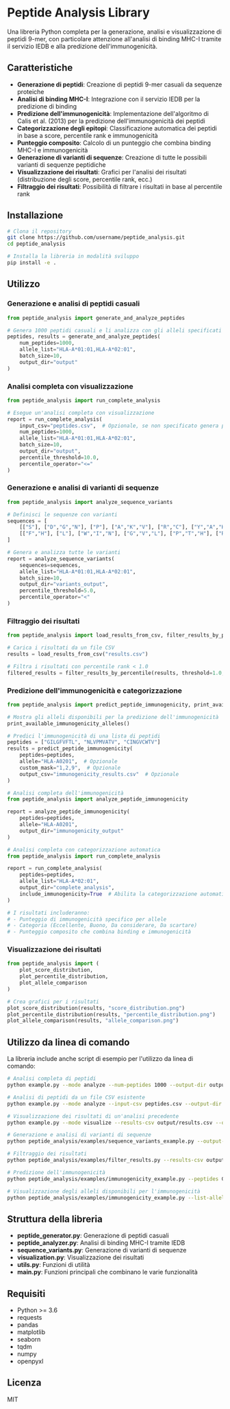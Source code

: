 # Peptide Analysis Library

Una libreria Python completa per la generazione, analisi e visualizzazione di peptidi 9-mer, con particolare attenzione all'analisi di binding MHC-I tramite il servizio IEDB e alla predizione dell'immunogenicità.

## Caratteristiche

- **Generazione di peptidi**: Creazione di peptidi 9-mer casuali da sequenze proteiche
- **Analisi di binding MHC-I**: Integrazione con il servizio IEDB per la predizione di binding
- **Predizione dell'immunogenicità**: Implementazione dell'algoritmo di Calis et al. (2013) per la predizione dell'immunogenicità dei peptidi
- **Categorizzazione degli epitopi**: Classificazione automatica dei peptidi in base a score, percentile rank e immunogenicità
- **Punteggio composito**: Calcolo di un punteggio che combina binding MHC-I e immunogenicità
- **Generazione di varianti di sequenze**: Creazione di tutte le possibili varianti di sequenze peptidiche
- **Visualizzazione dei risultati**: Grafici per l'analisi dei risultati (distribuzione degli score, percentile rank, ecc.)
- **Filtraggio dei risultati**: Possibilità di filtrare i risultati in base al percentile rank

## Installazione

```bash
# Clona il repository
git clone https://github.com/username/peptide_analysis.git
cd peptide_analysis

# Installa la libreria in modalità sviluppo
pip install -e .
```

## Utilizzo

### Generazione e analisi di peptidi casuali

```python
from peptide_analysis import generate_and_analyze_peptides

# Genera 1000 peptidi casuali e li analizza con gli alleli specificati
peptides, results = generate_and_analyze_peptides(
    num_peptides=1000,
    allele_list="HLA-A*01:01,HLA-A*02:01",
    batch_size=10,
    output_dir="output"
)
```

### Analisi completa con visualizzazione

```python
from peptide_analysis import run_complete_analysis

# Esegue un'analisi completa con visualizzazione
report = run_complete_analysis(
    input_csv="peptides.csv",  # Opzionale, se non specificato genera peptidi casuali
    num_peptides=1000,
    allele_list="HLA-A*01:01,HLA-A*02:01",
    batch_size=10,
    output_dir="output",
    percentile_threshold=10.0,
    percentile_operator="<="
)
```

### Generazione e analisi di varianti di sequenze

```python
from peptide_analysis import analyze_sequence_variants

# Definisci le sequenze con varianti
sequences = [
    [["S"], ["D","G","N"], ["P"], ["A","K","V"], ["R","C"], ["Y","A","H","N"], ["E","P","H"], ["F","H"], ["L"]],
    [["F","H"], ["L"], ["W","I","N"], ["G","V","L"], ["P","T","H"], ["R","N"], ["A","T"], ["L","V","H"], ["A","V","I"]]
]

# Genera e analizza tutte le varianti
report = analyze_sequence_variants(
    sequences=sequences,
    allele_list="HLA-A*01:01,HLA-A*02:01",
    batch_size=10,
    output_dir="variants_output",
    percentile_threshold=5.0,
    percentile_operator="<"
)
```

### Filtraggio dei risultati

```python
from peptide_analysis import load_results_from_csv, filter_results_by_percentile

# Carica i risultati da un file CSV
results = load_results_from_csv("results.csv")

# Filtra i risultati con percentile rank < 1.0
filtered_results = filter_results_by_percentile(results, threshold=1.0, operator="<")
```

### Predizione dell'immunogenicità e categorizzazione

```python
from peptide_analysis import predict_peptide_immunogenicity, print_available_immunogenicity_alleles

# Mostra gli alleli disponibili per la predizione dell'immunogenicità
print_available_immunogenicity_alleles()

# Predici l'immunogenicità di una lista di peptidi
peptides = ["GILGFVFTL", "NLVPMVATV", "CINGVCWTV"]
results = predict_peptide_immunogenicity(
    peptides=peptides,
    allele="HLA-A0201",  # Opzionale
    custom_mask="1,2,9",  # Opzionale
    output_csv="immunogenicity_results.csv"  # Opzionale
)

# Analisi completa dell'immunogenicità
from peptide_analysis import analyze_peptide_immunogenicity

report = analyze_peptide_immunogenicity(
    peptides=peptides,
    allele="HLA-A0201",
    output_dir="immunogenicity_output"
)

# Analisi completa con categorizzazione automatica
from peptide_analysis import run_complete_analysis

report = run_complete_analysis(
    peptides=peptides,
    allele_list="HLA-A*02:01",
    output_dir="complete_analysis",
    include_immunogenicity=True  # Abilita la categorizzazione automatica
)

# I risultati includeranno:
# - Punteggio di immunogenicità specifico per allele
# - Categoria (Eccellente, Buono, Da considerare, Da scartare)
# - Punteggio composito che combina binding e immunogenicità
```

### Visualizzazione dei risultati

```python
from peptide_analysis import (
    plot_score_distribution,
    plot_percentile_distribution,
    plot_allele_comparison
)

# Crea grafici per i risultati
plot_score_distribution(results, "score_distribution.png")
plot_percentile_distribution(results, "percentile_distribution.png")
plot_allele_comparison(results, "allele_comparison.png")
```

## Utilizzo da linea di comando

La libreria include anche script di esempio per l'utilizzo da linea di comando:

```bash
# Analisi completa di peptidi
python example.py --mode analyze --num-peptides 1000 --output-dir output

# Analisi di peptidi da un file CSV esistente
python example.py --mode analyze --input-csv peptides.csv --output-dir output

# Visualizzazione dei risultati di un'analisi precedente
python example.py --mode visualize --results-csv output/results.csv --output-dir output

# Generazione e analisi di varianti di sequenze
python peptide_analysis/examples/sequence_variants_example.py --output-dir variants_output

# Filtraggio dei risultati
python peptide_analysis/examples/filter_results.py --results-csv output/results.csv --percentile-threshold 1.0 --percentile-operator "<" --output-dir filtered_results

# Predizione dell'immunogenicità
python peptide_analysis/examples/immunogenicity_example.py --peptides GILGFVFTL NLVPMVATV CINGVCWTV --allele HLA-A0201 --output-dir immunogenicity_test

# Visualizzazione degli alleli disponibili per l'immunogenicità
python peptide_analysis/examples/immunogenicity_example.py --list-alleles
```

## Struttura della libreria

- **peptide_generator.py**: Generazione di peptidi casuali
- **peptide_analyzer.py**: Analisi di binding MHC-I tramite IEDB
- **sequence_variants.py**: Generazione di varianti di sequenze
- **visualization.py**: Visualizzazione dei risultati
- **utils.py**: Funzioni di utilità
- **main.py**: Funzioni principali che combinano le varie funzionalità

## Requisiti

- Python >= 3.6
- requests
- pandas
- matplotlib
- seaborn
- tqdm
- numpy
- openpyxl

## Licenza

MIT
